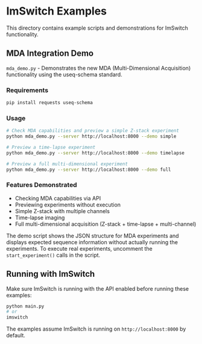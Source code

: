 # ImSwitch Examples

This directory contains example scripts and demonstrations for ImSwitch functionality.

## MDA Integration Demo

`mda_demo.py` - Demonstrates the new MDA (Multi-Dimensional Acquisition) functionality using the useq-schema standard.

### Requirements
```bash
pip install requests useq-schema
```

### Usage
```bash
# Check MDA capabilities and preview a simple Z-stack experiment
python mda_demo.py --server http://localhost:8000 --demo simple

# Preview a time-lapse experiment  
python mda_demo.py --server http://localhost:8000 --demo timelapse

# Preview a full multi-dimensional experiment
python mda_demo.py --server http://localhost:8000 --demo full
```

### Features Demonstrated
- Checking MDA capabilities via API
- Previewing experiments without execution
- Simple Z-stack with multiple channels
- Time-lapse imaging
- Full multi-dimensional acquisition (Z-stack + time-lapse + multi-channel)

The demo script shows the JSON structure for MDA experiments and displays expected sequence information without actually running the experiments. To execute real experiments, uncomment the `start_experiment()` calls in the script.

## Running with ImSwitch

Make sure ImSwitch is running with the API enabled before running these examples:

```bash
python main.py
# or
imswitch
```

The examples assume ImSwitch is running on `http://localhost:8000` by default.